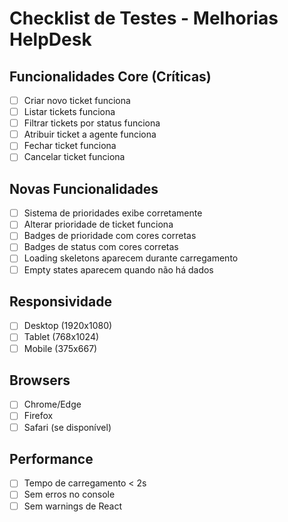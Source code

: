 # Checklist de Testes - Melhorias HelpDesk

## Funcionalidades Core (Críticas)
- [ ] Criar novo ticket funciona
- [ ] Listar tickets funciona
- [ ] Filtrar tickets por status funciona
- [ ] Atribuir ticket a agente funciona
- [ ] Fechar ticket funciona
- [ ] Cancelar ticket funciona

## Novas Funcionalidades
- [ ] Sistema de prioridades exibe corretamente
- [ ] Alterar prioridade de ticket funciona
- [ ] Badges de prioridade com cores corretas
- [ ] Badges de status com cores corretas
- [ ] Loading skeletons aparecem durante carregamento
- [ ] Empty states aparecem quando não há dados

## Responsividade
- [ ] Desktop (1920x1080)
- [ ] Tablet (768x1024)
- [ ] Mobile (375x667)

## Browsers
- [ ] Chrome/Edge
- [ ] Firefox
- [ ] Safari (se disponível)

## Performance
- [ ] Tempo de carregamento < 2s
- [ ] Sem erros no console
- [ ] Sem warnings de React
